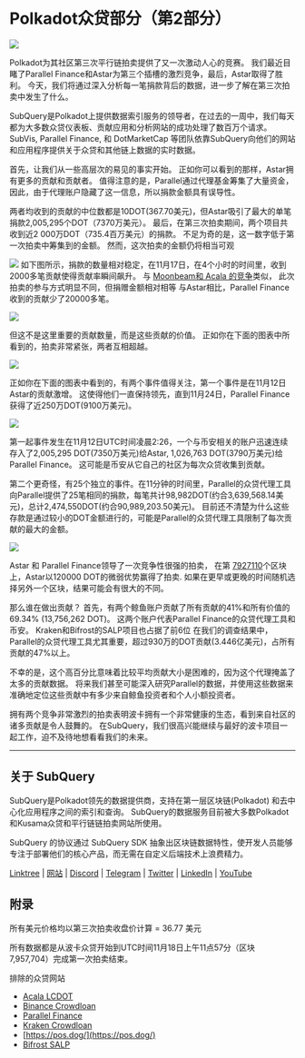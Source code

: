 # Polkadot众贷部分（第2部分）

![](https://miro.medium.com/max/1400/0*MqQhXJbmnfMSqf-8)

Polkadot为其社区第三次平行链拍卖提供了又一次激动人心的竞赛。 我们最近目睹了Parallel Finance和Astar为第三个插槽的激烈竞争，最后，Astar取得了胜利。 今天，我们将通过深入分析每一笔捐款背后的数据，进一步了解在第三次拍卖中发生了什么。

SubQuery是Polkadot上提供数据索引服务的领导者，在过去的一周中，我们每天都为大多数众贷仪表板、贡献应用和分析网站的成功处理了数百万个请求。 SubVis, Parallel Finance, 和 DotMarketCap 等团队依靠SubQuery向他们的网站和应用程序提供关于众贷和其他链上数据的实时数据。

首先，让我们从一些高层次的易见的事实开始。 正如你可以看到的那样，Astar拥有更多的贡献和贡献者。 值得注意的是，Parallel通过代理基金筹集了大量资金，因此，由于代理账户隐藏了这一信息，所以捐款金额具有误导性。

两者均收到的贡献的中位数都是10DOT(367.70美元)，但Astar吸引了最大的单笔捐款2,005,295个DOT（7370万美元）。 最后，在第三次拍卖期间，两个项目共收到近2 000万DOT（735.4百万美元）的捐款。 不足为奇的是，这一数字低于第一次拍卖中筹集到的金额。 然而，这次拍卖的金额仍将相当可观

![](https://miro.medium.com/max/1920/1*cHMt10lANsqtkLYHCv6iWg.png) 如下图所示，捐款的数量相对稳定，在11月17日，在4个小时的时间里，收到2000多笔贡献使得贡献率瞬间飙升。 与  [Moonbeam和 Acala 的竞争](./20211124-polkadot-crowdloans.md)类似， 此次拍卖的参与方式明显不同，但捐赠金额相对相等 与Astar相比，Parallel Finance 收到的贡献少了20000多笔。

![](https://miro.medium.com/max/1920/0*QLdNkyaQBBj3L9Eu)

但这不是这里重要的贡献数量，而是这些贡献的价值。 正如你在下面的图表中所看到的，拍卖非常紧张，两者互相超越。

![](https://miro.medium.com/max/1920/0*AGGfB2oBSwoplGhv)

正如你在下面的图表中看到的，有两个事件值得关注，第一个事件是在11月12日Astar的贡献激增。 这使得他们一直保持领先，直到11月24日，Parallel Finance获得了近250万DOT(9100万美元)。

![](https://miro.medium.com/max/1920/0*UK4Drn6LXcjebF_V)

第一起事件发生在11月12日UTC时间凌晨2:26，一个与币安相关的账户迅速连续存入了2,005,295 DOT(7350万美元)给Astar, 1,026,763 DOT(3790万美元)给Parallel Finance。 这可能是币安从它自己的社区为每次众贷收集到贡献。

第二个更奇怪，有25个独立的事件。在11分钟的时间里，Parallel的众贷代理工具向Parallel提供了25笔相同的捐款，每笔共计98,982DOT(约合3,639,568.14美元)，总计2,474,550DOT(约合90,989,203.50美元)。 目前还不清楚为什么这些存款是通过较小的DOT金额进行的，可能是Parallel的众贷代理工具限制了每次贡献的最大的金额。

![](https://miro.medium.com/max/1920/0*ZErTVoVAvSJvaIsL)

Astar 和 Parallel Finance领导了一次竞争性很强的拍卖， 在第 [7927110](https://polkadot.subscan.io/block/7927110)个区块上，Astar以120000 DOT的微弱优势赢得了拍卖. 如果在更早或更晚的时间随机选择另外一个区块，结果可能会有很大的不同。

那么谁在做出贡献？ 首先，有两个鲸鱼账户贡献了所有贡献的41%和所有价值的69.34% (13,756,262 DOT)。 这两个账户代表Parallel Finance的众贷代理工具和币安。 Kraken和Bifrost的SALP项目也占据了前6位 在我们的调查结果中，Parallel的众贷代理工具尤其重要，超过930万的DOT贡献(3.446亿美元)，占所有贡献的47%以上。

不幸的是，这个高百分比意味着比较平均贡献大小是困难的，因为这个代理掩盖了太多的贡献数据。 将来我们甚至可能深入研究Parallel的数据，并使用这些数据来准确地定位这些贡献中有多少来自鲸鱼投资者和个人小额投资者。

拥有两个竞争非常激烈的拍卖表明波卡拥有一个非常健康的生态，看到来自社区的诸多贡献是令人鼓舞的。 在SubQuery，我们很高兴能继续与最好的波卡项目一起工作，迫不及待地想看看我们的未来。

---

## 关于 SubQuery

SubQuery是Polkadot领先的数据提供商，支持在第一层区块链(Polkadot) 和去中心化应用程序之间的索引和查询。 SubQuery的数据服务目前被大多数Polkadot和Kusama众贷和平行链链拍卖网站所使用。

SubQuery 的协议通过 SubQuery SDK 抽象出区块链数据特性，使开发人员能够专注于部署他们的核心产品，而无需在自定义后端技术上浪费精力。

​​​​[Linktree](https://linktr.ee/subquerynetwork) | [网站](https://subquery.network/) | [Discord](https://discord.com/invite/78zg8aBSMG) | [Telegram](https://t.me/subquerynetwork) | [Twitter](https://twitter.com/subquerynetwork) | [LinkedIn](https://www.linkedin.com/company/subquery) | [YouTube](https://www.youtube.com/channel/UCi1a6NUUjegcLHDFLr7CqLw)

## 附录

所有美元价格均以第三次拍卖收盘价计算 = 36.77 美元

所有数据都是从波卡众贷开始到UTC时间11月18日上午11点57分（区块 7,957,704）完成第一次拍卖结束。

排除的众贷网站

- [Acala LCDOT](https://medium.com/acalanetwork/acala-liquid-crowdloan-dot-lcdot-launch-on-polkadot-f28d8f561157)
- [Binance Crowdloan](https://www.binance.com/en/dotslot)
- [Parallel Finance](https://crowdloan.parallel.fi/#/auction/polkadot)
- [Kraken Crowdloan](https://www.kraken.com/learn/parachain-auctions)
- [https://pos.dog/](https://pos.dog/)
- [Bifrost SALP](https://medium.com/bifrost-finance/bifrost-announces-slot-auction-liquidity-protocol-salp-weekly-report-51-57a7f69aad34)
